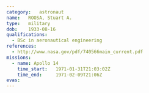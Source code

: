 ```yaml
---
category:	astronaut
name:	ROOSA, Stuart A.
type:	military
dob:	1933-08-16
qualifications:
  - BSc in aeronautical engineering
references:
  - http://www.nasa.gov/pdf/740566main_current.pdf
missions:
  - name: Apollo 14
    time_start:   1971-01-31T21:03:02Z
    time_end:     1971-02-09T21:06Z
evas:
---
```

